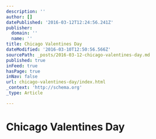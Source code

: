 ```yaml
---
description: ''
author: []
datePublished: '2016-03-12T12:24:56.241Z'
publisher:
  domain: ''
  name: ''
title: Chicago Valentines Day
dateModified: '2016-03-10T12:50:56.566Z'
sourcePath: _posts/2016-03-12-chicago-valentines-day.md
published: true
inFeed: true
hasPage: true
inNav: false
url: chicago-valentines-day/index.html
_context: 'http://schema.org'
_type: Article

---
```

# Chicago Valentines Day